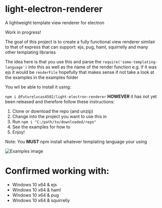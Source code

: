 # light-electron-renderer
A lightweight template view renderer for electron

Work in progress!

The goal of this project is to create a fully functional view renderer similair to that of express that can support: ejs, pug, haml, squirrelly and many other templating libraries

The idea here is that you use this and parse the `require('some-templating-language')` into this as well as the name of the render function e.g. if it was ejs it would be `renderFile` hopefully that makes sense if not take a look at the examples in the examples folder

You wil be able to install it using:

`npm i @futurelucas4502/light-electron-renderer`
**HOWEVER** it has not yet been released and therefore follow these instructions:

1. Clone or download the repo (and unzip)
2. Change into the project you want to use this in
3. Run `npm i "C:/path/to/downloaded/repo"`
4. See the examples for how to
5. Enjoy!

Note: You **MUST** npm install whatever templating language your using

![Examples image](https://github.com/futurelucas4502/light-electron-renderer/assets/screenshot.png)

# Confirmed working with:

* Windows 10 x64 & ejs
* Windows 10 x64 & haml
* Windows 10 x64 & pug
* Windows 10 x64 & squirrelly
